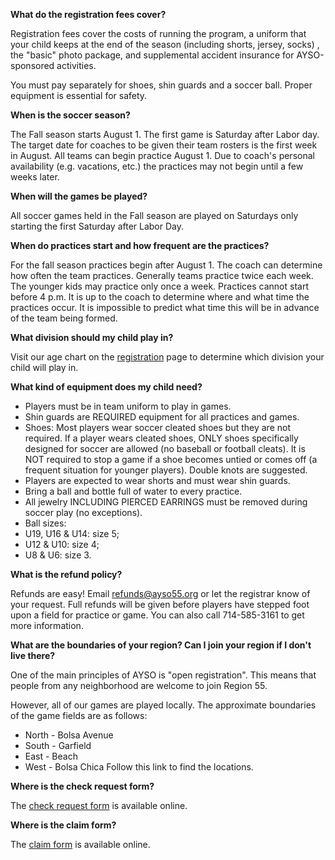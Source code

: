 **What do the registration fees cover?**

Registration fees cover the costs of running the program, a uniform that your child keeps at the end of the season (including shorts, jersey, socks) , the "basic" photo package, and supplemental accident insurance for AYSO-sponsored activities. 

You must pay separately for shoes, shin guards and a soccer ball. Proper equipment is essential for safety.

**When is the soccer season?**

The Fall season starts August 1. The first game is Saturday after Labor day. The target date for coaches to be given their team rosters is the first week in August. All teams can begin practice August 1. Due to coach's personal availability (e.g. vacations, etc.) the practices may not begin until a few weeks later.

**When will the games be played?**

All soccer games held in the Fall season are played on Saturdays only starting the first Saturday after Labor Day.

**When do practices start and how frequent are the practices?**

For the fall season practices begin after August 1. The coach can determine how often the team practices. Generally teams practice twice each week. The younger kids may practice only once a week. Practices cannot start before 4 p.m. It is up to the coach to determine where and what time the practices occur. It is impossible to predict what time this will be in advance of the team being formed.

**What division should my child play in?**

Visit our age chart on the [registration](/registration.html) page to determine which division your child will play in.

**What kind of equipment does my child need?**

+ Players must be in team uniform to play in games.
+ Shin guards are REQUIRED equipment for all practices and games.
+ Shoes: Most players wear soccer cleated shoes but they are not required. If a player wears cleated shoes, ONLY shoes specifically designed for soccer are allowed (no baseball or football cleats). It is NOT required to stop a game if a shoe becomes untied or comes off (a frequent situation for younger players). Double knots are suggested.
+ Players are expected to wear shorts and must wear shin guards.
+ Bring a ball and bottle full of water to every practice.
+ All jewelry INCLUDING PIERCED EARRINGS must be removed during soccer play (no exceptions).
+ Ball sizes:
+ U19, U16 & U14: size 5;
+ U12 & U10: size 4;
+ U8 & U6: size 3.

**What is the refund policy?**

Refunds are easy! Email refunds@ayso55.org or let the registrar know of your request. Full refunds will be given before players have stepped foot upon a field for practice or game. You can also call 714-585-3161 to get more information.

**What are the boundaries of your region? Can I join your region if I don't live there?**

One of the main principles of AYSO is "open registration". This means that people from any neighborhood are welcome to join Region 55.

However, all of our games are played locally. The approximate boundaries of the game fields are as follows:
+ North - Bolsa Avenue
+ South - Garfield
+ East - Beach
+ West - Bolsa Chica
Follow this link to find the locations.

**Where is the check request form?**

The [check request form](/forms/AYSO-Region-55-Check-Request-Form.pdf) is available online.

**Where is the claim form?**

The [claim form](/docs/AYSO-Claim-form-english.pdf) is available online.
